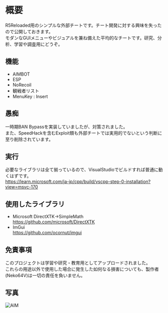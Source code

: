 # 概要
R5Reloaded用のシンプルな外部チートです。チート開発に対する興味を失ったので公開しておきます。  
モダンなGUIメニューやビジュアルを兼ね備えた平均的なチートです。研究、分析、学習や調査用にどうぞ。

## 機能
* AIMBOT
* ESP
* NoRecoil
* 観戦者リスト
* MenuKey : Insert

## 愚痴
一時期BAN Bypassを実装していましたが、対策されました。  
また、SpeedHackを含むExploit類も外部チートでは実用的でないという判断に至り削除されています。

## 実行
必要なライブラリは全て揃っているので、VisualStudioでビルドすれば普通に動くはずです。  
https://learn.microsoft.com/ja-jp/cpp/build/vscpp-step-0-installation?view=msvc-170

## 使用したライブラリ
* Microsoft DirectXTK->SimpleMath  
https://github.com/microsoft/DirectXTK  
* ImGui  
https://github.com/ocornut/imgui

## 免責事項
このプロジェクトは学習や研究・教育用としてアップロードされました。  
これらの用途以外で使用した場合に発生した如何なる損害についても、製作者(Neko64V)は一切の責任を負いません。  

## 写真
![AIM](https://github.com/user-attachments/assets/37da052f-b8b1-4072-b6a2-c7bbd2fd3647)
